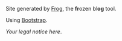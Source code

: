 Site generated by [Frog](https://github.com/greghendershott/frog), the
<strong>fr</strong>ozen bl<strong>og</strong> tool.

Using [Bootstrap](http://twitter.github.com/bootstrap/index.html).

_Your legal notice here_.
